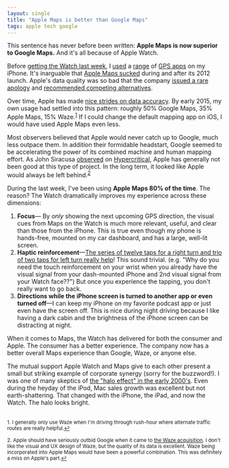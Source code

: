 ```yaml
---
layout: single
title: "Apple Maps is better than Google Maps"
tags: apple tech google
---
```

This sentence has never before been written: **Apple Maps is now superior to Google Maps.** And it's all because of Apple Watch.

Before [getting the Watch last week](http://www.jeffhwang.me/blog/2015/04/27/early-apple-watch), I [used](http://en.wikipedia.org/wiki/Google_Maps) a [range](http://en.wikipedia.org/wiki/Apple_Maps) of [GPS apps](http://en.wikipedia.org/wiki/Waze) on my iPhone. It's inarguable that [Apple Maps sucked](http://www.huffingtonpost.com/2012/09/20/apple-map-fails-ios-6-maps_n_1901599.html) during and after its 2012 launch. Apple's data quality was so bad that the company [issued a rare apology](http://bits.blogs.nytimes.com/2012/09/28/tim-cook-maps/) and [recommended competing alternatives](http://techcrunch.com/2012/09/28/tim-cook-apologizes-for-apple-maps-points-to-competitive-alternatives/).

Over time, Apple has made [nice strides on data accuracy](http://www.reddit.com/r/apple/comments/28nkez/apple_maps_is_finally_improving_poi_data_and/). By early 2015, my own usage had settled into this pattern: roughly 50% Google Maps, 35% Apple Maps, 15% Waze.<sup><a href="#fn1" id="ref1">1</a></sup> If I could change the default mapping app on iOS, I would have used Apple Maps even less.

Most observers believed that Apple would never catch up to Google, much less outpace them. In addition their formidable headstart, Google seemed to be accelerating the power of its combined machine and human mapping effort. As John Siracusa [observed](http://5by5.tv/hypercritical/87) on [Hypercritical](http://5by5.tv/hypercritical/88), Apple has generally not been good at this type of project. In the long term, it looked like Apple would always be left behind.<sup><a href="#fn2" id="ref2">2</a></sup>

During the last week, I've been using **Apple Maps 80% of the time**. The reason? The Watch dramatically improves my experience across these dimensions:

1. **Focus**— By *only* showing the next upcoming GPS direction, the visual cues from Maps on the Watch is much more relevant, useful, and clear than those from the iPhone. This is true even though my phone is hands-free, mounted on my car dashboard, and has a large, well-lit screen. 
2. **Haptic reinforcement**—[The series of twelve taps for a right turn and trio of two taps for left turn really help](http://daringfireball.net/linked/2015/04/23/apple-watch-user-guide)! This sound trivial. (e.g. "Why do you need the touch reinforcement on your wrist when you already have the visual signal from your dash-mounted iPhone and 2nd visual signal from your Watch face??") But once you experience the tapping, you don't really want to go back.
3. **Directions while the iPhone screen is turned to another app or even turned off**—I can keep my iPhone on my favorite podcast app or just even have the screen off. This is nice during night driving because I like having a dark cabin and the brightness of the iPhone screen can be distracting at night.

When it comes to Maps, the Watch has delivered for both the consumer and Apple. The consumer has a better experience. The company now has a better overall Maps experience than Google, Waze, or anyone else. 

The mutual support Apple Watch and Maps give to each other present a small but striking example of corporate synergy (sorry for the buzzword!). I was one of many skeptics of [the "halo effect" in the early 2000's](http://www.macobserver.com/tmo/article/Analysts_Agree_Apples_Halo_Effect_Might_Be_the_Real_Deal). Even during the heyday of the iPod, Mac sales growth was excellent but not earth-shattering. That changed with the iPhone, the iPad, and now the Watch. The halo looks bright.


<br>
<sup id="fn1">1. I generally only use Waze when I'm driving through rush-hour where alternate traffic routes are really helpful.<a href="#ref1" title="Return to text.">↩</a></sup>

<sup id="fn2">2. Apple should have seriously outbid Google when it came to [the Waze acquisition](http://techcrunch.com/2013/06/11/its-official-google-buys-waze-giving-a-social-data-boost-to-its-location-and-mapping-business/). I don't like the visual and UX design of Waze, but the quality of its data is excellent. Waze being incorporated into Apple Maps would have been a powerful combination. This was definitely a miss on Apple's part.<a href="#ref2" title="Return to text.">↩</a></sup>


